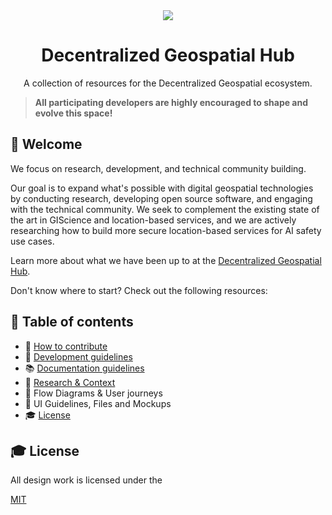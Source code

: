 <div align="center">
<a href="https://decentralizedgeo.org/" target="_blank"><img src="https://avatars.githubusercontent.com/u/199006257?s=150&v=4" /></a>
  <h1>Decentralized Geospatial Hub</h1>
  <p>A collection of resources for the Decentralized Geospatial ecosystem.</p>
</div>

> **All participating developers are highly encouraged to shape and evolve this space!**

## 👋 Welcome

We focus on research, development, and technical community building.

Our goal is to expand what's possible with digital geospatial technologies by conducting research, developing open source software, and engaging with the technical community. We seek to complement the existing state of the art in GIScience and location-based services, and we are actively researching how to build more secure location-based services for AI safety use cases.

Learn more about what we have been up to at the <a href="https://decentralizedgeo.github.io/DecentralizedGeo-hub/" target="_blank">Decentralized Geospatial Hub</a>.

Don't know where to start? Check out the following resources:

## 📖 Table of contents

- 🚢 [How to contribute](./docs/contribute/contributing-guidelines.md)
- 💅 [Development guidelines](./docs/style-guidelines.md)
- 📚 [Documentation guidelines](./documentation-guidelines.md)
- 🔬 <a href="https://osf.io/preprints/osf/bg2uq_v1" target="_blank">Research & Context</a>
- 🔀 Flow Diagrams & User journeys
- 🚀 UI Guidelines, Files and Mockups
- 🎓 [License](#-license)

## 🎓 License

All design work is licensed under the

[MIT](https://mit-license.org/)
